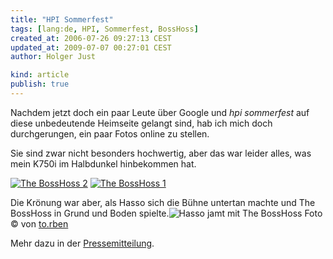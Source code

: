 ```yaml
---
title: "HPI Sommerfest"
tags: [lang:de, HPI, Sommerfest, BossHoss]
created_at: 2006-07-26 09:27:13 CEST
updated_at: 2009-07-07 00:27:01 CEST
author: Holger Just

kind: article
publish: true
---
```


Nachdem jetzt doch ein paar Leute über Google und *hpi sommerfest* auf diese unbedeutende Heimseite gelangt sind, hab ich mich doch durchgerungen, ein paar Fotos online zu stellen.

Sie sind zwar nicht besonders hochwertig, aber das war leider alles, was mein K750i im Halbdunkel hinbekommen hat.

<a href="http://www.flickr.com/photos/meine-erde/198647393/"><img src="http://static.flickr.com/58/198647393_6e8774015a.jpg" alt="The BossHoss 2" title="live on stage" class="center"/></a>
<a href="http://www.flickr.com/photos/meine-erde/198647392/"><img src="http://static.flickr.com/67/198647392_d64d1ecf1e.jpg" alt="The BossHoss 1" title="live on stage" class="center"/></a><br/>

Die Krönung war aber, als Hasso sich die Bühne untertan machte und The BossHoss in Grund und Boden spielte.<img src="http://static.zooomr.com/images/062add70424d5fbef1e26af535addf1c0a55eb70.jpg" alt="Hasso jamt mit The BossHoss" class="center"/>
Foto © von [to.rben](http://beta.zooomr.com/photos/torben/87614/)

Mehr dazu in der [Pressemitteilung](http://www.hpi.uni-potsdam.de/presse/newsaktuelleinzelansicht/article/673/sommerfest-plattner-rockt-mit-the-bosshoss.html).